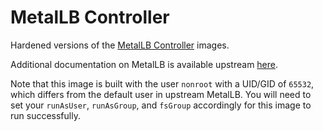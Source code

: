 # MetalLB Controller

Hardened versions of the [MetalLB Controller](https://github.com/metallb/metallb/blob/main/controller/Dockerfile) images.

Additional documentation on MetalLB is available upstream [here](https://metallb.universe.tf/).

Note that this image is built with the user `nonroot` with a UID/GID of `65532`, which differs from the default user in upstream MetalLB. You will need to set your `runAsUser`, `runAsGroup`, and `fsGroup` accordingly for this image to run successfully.
